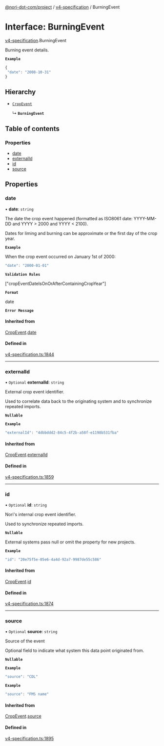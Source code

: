 [@nori-dot-com/project](../README.md) / [v4-specification](../modules/v4_specification.md) / BurningEvent

# Interface: BurningEvent

[v4-specification](../modules/v4_specification.md).BurningEvent

Burning event details.

**`Example`**

```js
{
 "date": "2008-10-31"
}
```

## Hierarchy

- [`CropEvent`](v4_specification.CropEvent.md)

  ↳ **`BurningEvent`**

## Table of contents

### Properties

- [date](v4_specification.BurningEvent.md#date)
- [externalId](v4_specification.BurningEvent.md#externalid)
- [id](v4_specification.BurningEvent.md#id)
- [source](v4_specification.BurningEvent.md#source)

## Properties

### date

• **date**: `string`

The date the crop event happened (formatted as ISO8061 date: YYYY-MM-DD and YYYY > 2000 and YYYY < 2100).

Dates for liming and burning can be approximate or the first day of the crop year.

**`Example`**

<caption>When the crop event occurred on January 1st of 2000:</caption>

```js
"date": "2000-01-01"
```

**`Validation Rules`**

["cropEventDateIsOnOrAfterContainingCropYear"]

**`Format`**

date

**`Error Message`**

#### Inherited from

[CropEvent](v4_specification.CropEvent.md).[date](v4_specification.CropEvent.md#date)

#### Defined in

[v4-specification.ts:1844](https://github.com/nori-dot-eco/nori-dot-com/blob/ba4a1c9/packages/project/src/v4-specification.ts#L1844)

___

### externalId

• `Optional` **externalId**: `string`

External crop event identifier.

Used to correlate data back to the originating system and to synchronize repeated imports.

**`Nullable`**

**`Example`**

```js
"externalId": "4dbbddd2-84c5-4f2b-a58f-e1198b531fba"
```

#### Inherited from

[CropEvent](v4_specification.CropEvent.md).[externalId](v4_specification.CropEvent.md#externalid)

#### Defined in

[v4-specification.ts:1859](https://github.com/nori-dot-eco/nori-dot-com/blob/ba4a1c9/packages/project/src/v4-specification.ts#L1859)

___

### id

• `Optional` **id**: `string`

Nori's internal crop event identifier.

Used to synchronize repeated imports.

**`Nullable`**

External systems pass null or omit the property for new projects.

**`Example`**

```js
"id": "20e75f5e-05e6-4a4d-92a7-9987de55c586"
```

#### Inherited from

[CropEvent](v4_specification.CropEvent.md).[id](v4_specification.CropEvent.md#id)

#### Defined in

[v4-specification.ts:1874](https://github.com/nori-dot-eco/nori-dot-com/blob/ba4a1c9/packages/project/src/v4-specification.ts#L1874)

___

### source

• `Optional` **source**: `string`

Source of the event

Optional field to indicate what system this data point originated from.

**`Nullable`**

**`Example`**

```js
"source": "CDL"
```

**`Example`**

```js
"source": "FMS name"
```

#### Inherited from

[CropEvent](v4_specification.CropEvent.md).[source](v4_specification.CropEvent.md#source)

#### Defined in

[v4-specification.ts:1895](https://github.com/nori-dot-eco/nori-dot-com/blob/ba4a1c9/packages/project/src/v4-specification.ts#L1895)
